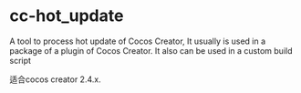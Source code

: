 # cc-hot_update

A tool to process hot update of Cocos Creator,
It usually is used in a package of a plugin of Cocos Creator.
It also can be used in a custom build script

适合cocos creator 2.4.x.
